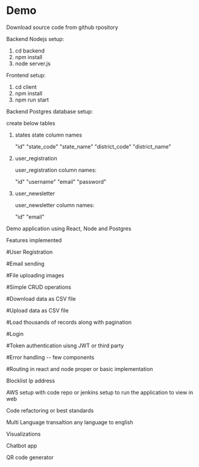 # Demo

Download source code from github rpository

Backend Nodejs setup:

1. cd backend
2. npm install
3. node server.js

Frontend setup:

1. cd client
2. npm install
3. npm run start

Backend Postgres database setup:

create below tables

1. states
   state column names

   "id"
   "state_code"
   "state_name"
   "district_code"
   "district_name"

2. user_registration

   user_registration column names:

   "id"
   "username"
   "email"
   "password"

3. user_newsletter

   user_newsletter column names:

   "id"
   "email"

Demo application using React, Node and Postgres

Features implemented

#User Registration

#Email sending

#File uploading images

#Simple CRUD operations

#Download data as CSV file

#Upload data as CSV file

#Load thousands of records along with pagination

#Login

#Token authentication uisng JWT or third party

#Error handling -- few components

#Routing in react and node proper or basic implementation

Blocklist Ip address

AWS setup with code repo or jenkins setup to run the application to view in web

Code refactoring or best standards

Multi Language transaltion any language to english

Visualizations

Chatbot app

QR code generator
